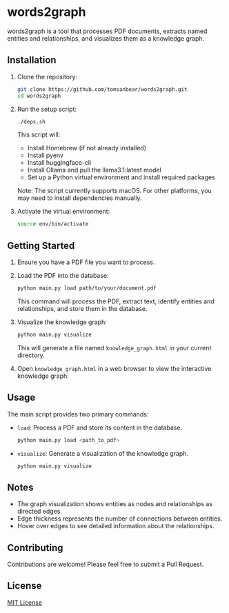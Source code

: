 # words2graph

words2graph is a tool that processes PDF documents, extracts named entities and relationships, and visualizes them as a knowledge graph.

## Installation

1. Clone the repository:

   ```bash
   git clone https://github.com/tomsanbear/words2graph.git
   cd words2graph
   ```

2. Run the setup script:

   ```bash
   ./deps.sh
   ```

   This script will:

   - Install Homebrew (if not already installed)
   - Install pyenv
   - Install huggingface-cli
   - Install Ollama and pull the llama3.1:latest model
   - Set up a Python virtual environment and install required packages

   Note: The script currently supports macOS. For other platforms, you may need to install dependencies manually.

3. Activate the virtual environment:
   ```bash
   source env/bin/activate
   ```

## Getting Started

1. Ensure you have a PDF file you want to process.

2. Load the PDF into the database:

   ```bash
   python main.py load path/to/your/document.pdf
   ```

   This command will process the PDF, extract text, identify entities and relationships, and store them in the database.

3. Visualize the knowledge graph:

   ```bash
   python main.py visualize
   ```

   This will generate a file named `knowledge_graph.html` in your current directory.

4. Open `knowledge_graph.html` in a web browser to view the interactive knowledge graph.

## Usage

The main script provides two primary commands:

- `load`: Process a PDF and store its content in the database.

  ```bash
  python main.py load <path_to_pdf>
  ```

- `visualize`: Generate a visualization of the knowledge graph.
  ```bash
  python main.py visualize
  ```

## Notes

- The graph visualization shows entities as nodes and relationships as directed edges.
- Edge thickness represents the number of connections between entities.
- Hover over edges to see detailed information about the relationships.

## Contributing

Contributions are welcome! Please feel free to submit a Pull Request.

## License

[MIT License](LICENSE)
